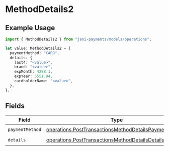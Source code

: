 # MethodDetails2

## Example Usage

```typescript
import { MethodDetails2 } from "jani-payments/models/operations";

let value: MethodDetails2 = {
  paymentMethod: "CARD",
  details: {
    last4: "<value>",
    brand: "<value>",
    expMonth: 4288.1,
    expYear: 5551.94,
    cardholderName: "<value>",
  },
};
```

## Fields

| Field                                                                                                                          | Type                                                                                                                           | Required                                                                                                                       | Description                                                                                                                    |
| ------------------------------------------------------------------------------------------------------------------------------ | ------------------------------------------------------------------------------------------------------------------------------ | ------------------------------------------------------------------------------------------------------------------------------ | ------------------------------------------------------------------------------------------------------------------------------ |
| `paymentMethod`                                                                                                                | [operations.PostTransactionsMethodDetailsPaymentMethod](../../models/operations/posttransactionsmethoddetailspaymentmethod.md) | :heavy_check_mark:                                                                                                             | N/A                                                                                                                            |
| `details`                                                                                                                      | [operations.PostTransactionsMethodDetailsDetails](../../models/operations/posttransactionsmethoddetailsdetails.md)             | :heavy_check_mark:                                                                                                             | N/A                                                                                                                            |